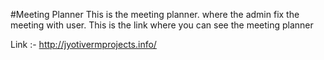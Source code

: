 #Meeting Planner
This is the meeting planner.
where the admin fix the meeting with user.
This is the link where you can see the meeting planner 

Link :- http://jyotivermprojects.info/
